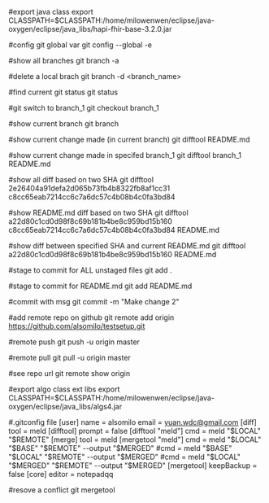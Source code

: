 #export java class
export CLASSPATH=$CLASSPATH:/home/milowenwen/eclipse/java-oxygen/eclipse/java_libs/hapi-fhir-base-3.2.0.jar

#config git global var
git config --global -e

#show all branches
git branch -a

#delete a local brach
git branch -d <branch_name>

#find current git status
git status

#git switch to branch_1
git checkout branch_1

#show current branch
git branch

#show current change made (in current branch)
git difftool README.md

#show current change made in specifed branch_1
git difftool branch_1 README.md

#show all diff based on two SHA
git difftool 2e26404a91defa2d065b73fb4b8322fb8af1cc31 c8cc65eab7214cc6c7a6dc57c4b08b4c0fa3bd84 

#show README.md diff based on two SHA
git difftool a22d80c1cd0d98f8c69b181b4be8c959bd15b160 c8cc65eab7214cc6c7a6dc57c4b08b4c0fa3bd84 README.md

#show diff between specified SHA and current README.md
git difftool a22d80c1cd0d98f8c69b181b4be8c959bd15b160 README.md

#stage to commit for ALL unstaged files
git add .

#stage to commit for README.md
git add README.md

#commit with msg
git commit -m "Make change 2"

#add remote repo on github
git remote add origin https://github.com/alsomilo/testsetup.git

#remote push
git push -u origin master

#remote pull
git pull -u origin master

#see repo url
git remote show origin

#export algo class ext libs
export CLASSPATH=$CLASSPATH:/home/milowenwen/eclipse/java-oxygen/eclipse/java_libs/algs4.jar

#.gitconfig file
[user]
	name = alsomilo
	email = yuan.wdc@gmail.com
[diff]
        tool = meld
[difftool]
        prompt = false
[difftool "meld"]
        cmd = meld "$LOCAL" "$REMOTE"
[merge]
        tool = meld
[mergetool "meld"]
        cmd = meld "$LOCAL" "$BASE" "$REMOTE" --output "$MERGED"
       #cmd = meld "$BASE" "$LOCAL" "$REMOTE" --output "$MERGED"
       #cmd = meld "$LOCAL" "$MERGED" "$REMOTE" --output "$MERGED"
[mergetool]
        keepBackup = false
[core]
	editor = notepadqq

#resove a conflict
git mergetool
